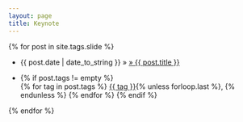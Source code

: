 ```yaml
---
layout: page
title: Keynote
---
```


<div class="home-posts">
  {% for post in site.tags.slide %}
  <ul class="home">
    <li class="home"><a href="{{ slide.link }}"></a> {{ post.date | date_to_string }} &raquo; <a href="{{ slide.url }}">&raquo; {{ post.title }}   </a></li>
	  <li class="home">
	    <p class="home-tags"> 
	      {% if post.tags != empty %}<br/><i class="fa fa-tags"></i>
	        {% for tag in post.tags %}
	          <a href="{{ '-ref' | prepend: tag | replace: ' ','-' | prepend: 'tags/#' | prepend: site.baseurl }}">{{ tag }}</a>{% unless forloop.last %}, {% endunless %}
	        {% endfor %}
	      {% endif %}
	    </p>
	  </li>
  </ul>
  {% endfor %}
</div>